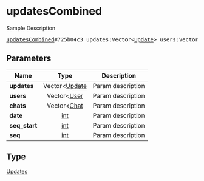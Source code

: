 # updatesCombined

Sample Description

<pre>
<a href="../constructor/updatesCombined.md">updatesCombined</a>#725b04c3 updates:Vector&lt;<a href="../type/Update.md">Update</a>&gt; users:Vector&lt;<a href="../type/User.md">User</a>&gt; chats:Vector&lt;<a href="../type/Chat.md">Chat</a>&gt; date:<a href="../type/int.md">int</a> seq_start:<a href="../type/int.md">int</a> seq:<a href="../type/int.md">int</a> = <a href="../type/Updates.md">Updates</a>;
</pre>

## Parameters

| Name | Type | Description |
|------|:----:|-------------|
| **updates** | Vector<[Update](../type/Update.md) | Param description |
| **users** | Vector<[User](../type/User.md) | Param description |
| **chats** | Vector<[Chat](../type/Chat.md) | Param description |
| **date** | [int](../type/int.md) | Param description |
| **seq_start** | [int](../type/int.md) | Param description |
| **seq** | [int](../type/int.md) | Param description |

## Type

[Updates](../type/Updates.md)
